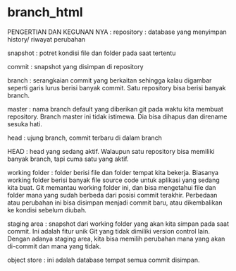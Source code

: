# branch_html
PENGERTIAN DAN KEGUNAN NYA :
repository : database yang menyimpan history/ riwayat perubahan

snapshot : potret kondisi file dan folder pada saat tertentu

commit : snapshot yang disimpan di repository

branch : serangkaian commit yang berkaitan sehingga kalau digambar seperti garis lurus berisi banyak commit. Satu repository bisa berisi banyak branch.

master : nama branch default yang diberikan git pada waktu kita membuat repository. Branch master ini tidak istimewa. Dia bisa dihapus dan direname sesuka hati.

head : ujung branch, commit terbaru di dalam branch

HEAD : head yang sedang aktif. Walaupun satu repository bisa memiliki banyak branch, tapi cuma satu yang aktif.

working folder : folder berisi file dan folder tempat kita bekerja. Biasanya working folder berisi banyak file source code untuk aplikasi yang sedang kita buat. Git memantau 
working folder ini, dan bisa mengetahui file dan folder mana yang sudah berbeda dari posisi commit terakhir. Perbedaan atau perubahan ini bisa disimpan menjadi commit baru, atau dikembalikan ke kondisi sebelum diubah.

staging area : snapshot dari working folder yang akan kita simpan pada saat commit. Ini adalah fitur unik Git yang tidak dimiliki version control lain. Dengan adanya staging area, kita bisa memilih perubahan mana yang akan di-commit dan mana yang tidak.

object store : ini adalah database tempat semua commit disimpan.
